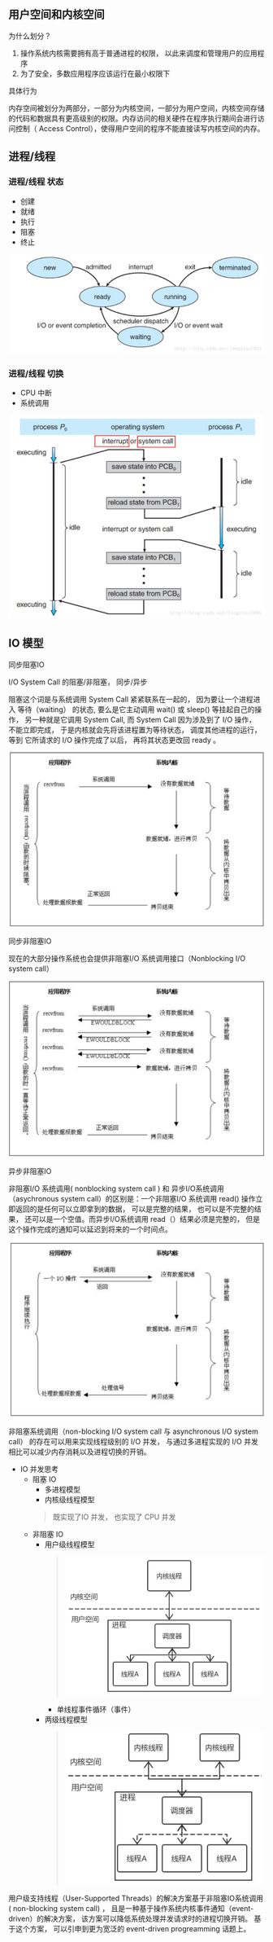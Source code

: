 ## 用户空间和内核空间

为什么划分？

1. 操作系统内核需要拥有高于普通进程的权限， 以此来调度和管理用户的应用程序
2. 为了安全，多数应用程序应该运行在最小权限下

具体行为

内存空间被划分为两部分，一部分为内核空间，一部分为用户空间，内核空间存储的代码和数据具有更高级别的权限。内存访问的相关硬件在程序执行期间会进行访问控制（ Access Control），使得用户空间的程序不能直接读写内核空间的内存。

## 进程/线程

### 进程/线程 状态

- 创建
- 就绪
- 执行
- 阻塞
- 终止

![图 2](./images/a26c8fbd00daa85813409fea2ee638cd6b451521be896b2b17a465ec162c963f.png)  


### 进程/线程 切换

- CPU 中断
- 系统调用

![图 1](./images/84cdb5ce663cd235d02a22f66ad279d568835728fe0a7ff56b3668465f2bb26d.png)  


## IO 模型

同步阻塞IO

I/O System Call 的阻塞/非阻塞， 同步/异步

阻塞这个词是与系统调用 System Call 紧紧联系在一起的， 因为要让一个进程进入 等待（waiting） 的状态, 要么是它主动调用 wait() 或 sleep() 等挂起自己的操作， 另一种就是它调用 System Call, 而 System Call 因为涉及到了 I/O 操作， 不能立即完成， 于是内核就会先将该进程置为等待状态， 调度其他进程的运行， 等到 它所请求的 I/O 操作完成了以后， 再将其状态更改回 ready 。

![图 3](./images/29475a491a772c486bbba47b2034cf2f0d33f721b910ff21b0d9d2d732510f0c.png)  

同步非阻塞IO

现在的大部分操作系统也会提供非阻塞I/O 系统调用接口（Nonblocking I/O system call）

![图 4](./images/eac13e6ca6299e6feb0622878f37abe68770151a15dad8b25fa3155cf63b6157.png)  

异步非阻塞IO

非阻塞I/O 系统调用( nonblocking system call ) 和 异步I/O系统调用 （asychronous system call）的区别是：一个非阻塞I/O 系统调用 read() 操作立即返回的是任何可以立即拿到的数据， 可以是完整的结果， 也可以是不完整的结果， 还可以是一个空值。而异步I/O系统调用 read（）结果必须是完整的， 但是这个操作完成的通知可以延迟到将来的一个时间点。

![图 5](./images/1e2f0a973934d688b22bf68abb4c4004e2f9657fa58538d9205f699b8bca5004.png)  





非阻塞系统调用（non-blocking I/O system call 与 asynchronous I/O system call） 的存在可以用来实现线程级别的 I/O 并发， 与通过多进程实现的 I/O 并发相比可以减少内存消耗以及进程切换的开销。

- IO 并发思考
  - 阻塞 IO
    - 多进程模型
    - 内核级线程模型
    >  既实现了IO 并发， 也实现了 CPU 并发
  - 非阻塞 IO 
    - 用户级线程模型
        > ![图 2](./images/5b11c194c1e28a7667db4db4a56cbac17d3050a20475f0ac23148e17ad88aa02.png)  
      - 单线程事件循环（事件）
    - 两级线程模型
        > ![图 3](./images/83b30779e0446fd9b1b8dcc261e367f64e5979c210a0a7d35aea921f6f6b644f.png)  


用户级支持线程（User-Supported Threads）的解决方案基于非阻塞IO系统调用( non-blocking system call) ， 且是一种基于操作系统内核事件通知（event-driven）的解决方案， 该方案可以降低系统处理并发请求时的进程切换开销。  基于这个方案， 可以引申到更为宽泛的 event-driven progreamming 话题上。


